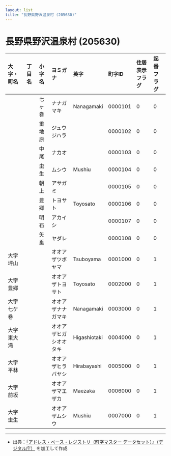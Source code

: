 ```yaml
---
layout: list
title: "長野県野沢温泉村 (205630)"
---
```


# 長野県野沢温泉村 (205630)

| 大字・町名 | 丁目名 | 小字名 | ヨミガナ | 英字 | 町字ID | 住居表示フラグ | 起番フラグ |
|:---|:---|:---|:---|:---|:---|:---|:---|
|  |  | 七ヶ巻 | ナナガマキ | Nanagamaki | 0000101 | 0 | 0 |
|  |  | 重地原 | ジュウジハラ |  | 0000102 | 0 | 0 |
|  |  | 中尾 | ナカオ |  | 0000103 | 0 | 0 |
|  |  | 虫生 | ムシウ | Mushiu | 0000104 | 0 | 0 |
|  |  | 朝上 | アサガミ |  | 0000105 | 0 | 0 |
|  |  | 豊郷 | トヨサト | Toyosato | 0000106 | 0 | 0 |
|  |  | 明石 | アカイシ |  | 0000107 | 0 | 0 |
|  |  | 矢垂 | ヤダレ |  | 0000108 | 0 | 0 |
| 大字坪山 |  |  | オオアザツボヤマ | Tsuboyama | 0001000 | 0 | 1 |
| 大字豊郷 |  |  | オオアザトヨサト | Toyosato | 0002000 | 0 | 1 |
| 大字七ケ巻 |  |  | オオアザナナガマキ | Nanagamaki | 0003000 | 0 | 1 |
| 大字東大滝 |  |  | オオアザヒガシオオタキ | Higashiotaki | 0004000 | 0 | 1 |
| 大字平林 |  |  | オオアザヒラバヤシ | Hirabayashi | 0005000 | 0 | 1 |
| 大字前坂 |  |  | オオアザマエザカ | Maezaka | 0006000 | 0 | 1 |
| 大字虫生 |  |  | オオアザムシウ | Mushiu | 0007000 | 0 | 1 |

---

- 出典：[「アドレス・ベース・レジストリ（町字マスター データセット）』（デジタル庁）](https://www.digital.go.jp/policies/base_registry_address/) を加工して作成
